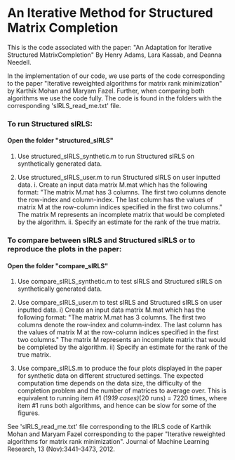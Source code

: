 # An Iterative Method for Structured Matrix Completion
This is the code associated with the paper: "An Adaptation for Iterative Structured MatrixCompletion"
By Henry Adams, Lara Kassab, and Deanna Needell.

In the implementation of our code, we use parts of the code corresponding to the paper 
"Iterative reweighted algorithms for matrix rank minimization" by Karthik Mohan and Maryam Fazel. 
Further, when comparing both algorithms we use the code fully. 
The code is found in the folders with the corresponding 'sIRLS_read_me.txt' file.


### To run Structured sIRLS: 
####  Open the folder "structured_sIRLS" 
1. Use structured_sIRLS_synthetic.m to run Structured sIRLS on synthetically generated data.

2. Use structured_sIRLS_user.m to run Structured sIRLS on user inputted data.
     i. Create an input data matrix M.mat which has the following format:
    "The matrix M.mat has 3 columns. The first two columns denote the row-index and column-index.
     The last column has the values of matrix M at the row-column indices specified in the first two columns." 
     The matrix M represents an incomplete matrix that would be completed by the algorithm.
     ii. Specify an estimate for the rank of the true matrix. 



### To compare between sIRLS and Structured sIRLS or to reproduce the plots in the paper: 
#### Open the folder "compare_sIRLS" 
1. Use compare_sIRLS_synthetic.m to test sIRLS and Structured sIRLS on synthetically generated data.

2. Use compare_sIRLS_user.m to test sIRLS and Structured sIRLS on user inputted data.
     i) Create an input data matrix M.mat which has the following format:
    "The matrix M.mat has 3 columns. The first two columns denote the row-index and column-index.
     The last column has the values of matrix M at the row-column indices specified in the first two columns." 
     The matrix M represents an incomplete matrix that would be completed by the algorithm.
     ii) Specify an estimate for the rank of the true matrix. 

3. Use compare_sIRLS.m to produce the four plots displayed in the paper for synthetic data 
on different structured settings. The expected computation time depends on the data size, 
the difficulty of the completion problem and the number of matrices to average over.
This is equivalent to running item #1 (19*19 cases)*(20 runs) = 7220 times, where item #1
runs both algorithms, and hence can be slow for some of the figures.

See 'sIRLS_read_me.txt' file corresponding to the IRLS code of Karthik Mohan and Maryam Fazel 
corresponding to the paper "Iterative reweighted algorithms for matrix rank minimization". Journal 
of Machine Learning Research, 13 (Nov):3441–3473, 2012.
